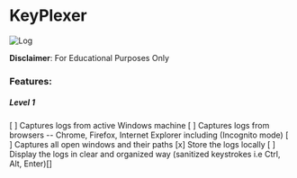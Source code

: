 # KeyPlexer

![Log](https://s23.postimg.org/urv7yd5a3/key.png)

__Disclaimer__: For Educational Purposes Only


### Features:

##### Level 1 

[ ] Captures logs from active Windows machine
[ ] Captures logs from browsers -- Chrome, Firefox, Internet Explorer including (Incognito mode) 
[ ] Captures all open windows and their paths
[x] Store the logs locally 
[ ] Display the logs in clear and organized way (sanitized keystrokes i.e Ctrl, Alt, Enter)[]
